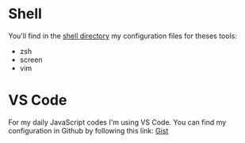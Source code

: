 # Shell

You'll find in the [shell directory](./shell) my configuration files for theses tools:

* zsh
* screen
* vim

# VS Code

For my daily JavaScript codes I'm using VS Code. You can find my configuration in Github by following this link: [Gist](https://gist.github.com/bcerati/fa30f6ea4e9c896cb594d561ea1e30d0)
